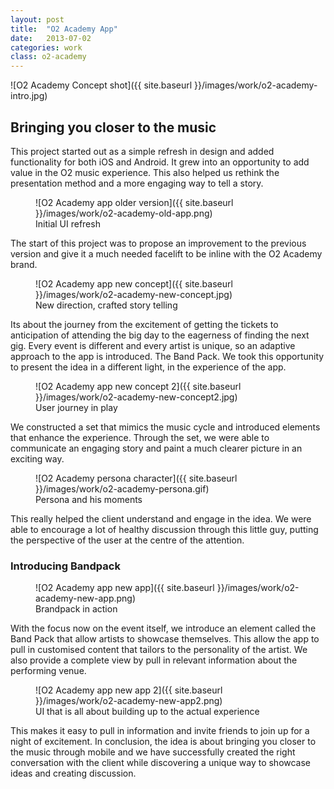```yaml
---
layout: post
title:  "O2 Academy App"
date:   2013-07-02
categories: work
class: o2-academy
---
```

![O2 Academy Concept shot]({{ site.baseurl }}/images/work/o2-academy-intro.jpg)

## Bringing you closer to the music

This project started out as a simple refresh in design and added functionality for both iOS and Android. It grew into an opportunity to add value in the O2 music experience. This also helped us rethink the presentation method and a more engaging way to tell a story.

<figure class='o2-academy_figure--old-app' markdown='1'>
![O2 Academy app older version]({{ site.baseurl }}/images/work/o2-academy-old-app.png)
<figcaption>Initial UI refresh</figcaption>
</figure>

The start of this project was to propose an improvement to the previous version and give it a much needed facelift to be inline with the O2 Academy brand.

<figure markdown='1'>
![O2 Academy app new concept]({{ site.baseurl }}/images/work/o2-academy-new-concept.jpg)
<figcaption>New direction, crafted story telling</figcaption>
</figure>

Its about the journey from the excitement of getting the tickets to anticipation of attending the big day to the eagerness of finding the next gig. Every event is different and every artist is unique, so an adaptive approach to the app is introduced. The Band Pack. We took this opportunity to present the idea in a different light, in the experience of the app.

<figure markdown='1'>
![O2 Academy app new concept 2]({{ site.baseurl }}/images/work/o2-academy-new-concept2.jpg)
<figcaption>User journey in play</figcaption>
</figure>

We constructed a set that mimics the music cycle and introduced elements that enhance the experience. Through the set, we were able to communicate an engaging story and paint a much clearer picture in an exciting way.

<figure markdown='1'>
![O2 Academy persona character]({{ site.baseurl }}/images/work/o2-academy-persona.gif)
<figcaption>Persona and his moments</figcaption>
</figure>

This really helped the client understand and engage in the idea. We were able to encourage a lot of healthy discussion through this little guy, putting the perspective of the user at the centre of the attention.

### Introducing Bandpack

<figure class='o2-academy_figure--new-app' markdown='1'>
![O2 Academy app new app]({{ site.baseurl }}/images/work/o2-academy-new-app.png)
<figcaption>Brandpack in action</figcaption>
</figure>

With the focus now on the event itself, we introduce an element called the Band Pack that allow artists to showcase themselves. This allow the app to pull in customised content that tailors to the personality of the artist. We also provide a complete view by pull in relevant information about the performing venue.

<figure class='o2-academy_figure--new-app2' markdown='1'>
![O2 Academy app new app 2]({{ site.baseurl }}/images/work/o2-academy-new-app2.png)
<figcaption>UI that is all about building up to the actual experience</figcaption>
</figure>

This makes it easy to pull in information and invite friends to join up for a night of excitement. In conclusion, the idea is about bringing you closer to the music through mobile and we have successfully created the right conversation with the client while discovering a unique way to showcase ideas and creating discussion.